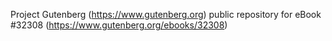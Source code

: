 Project Gutenberg (https://www.gutenberg.org) public repository for eBook #32308 (https://www.gutenberg.org/ebooks/32308)
